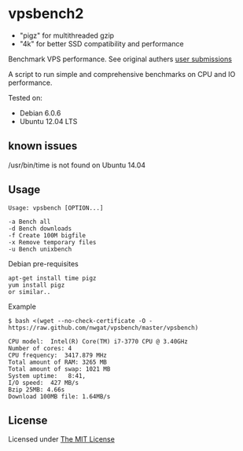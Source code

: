# vpsbench2

* "pigz" for multithreaded gzip
* "4k" for better SSD compatibility and performance 

Benchmark VPS performance. See original authers [user submissions](https://github.com/mgutz/vpsbench/wiki/VPS-Hosts)

A script to run simple and comprehensive benchmarks on CPU and IO performance.

Tested on:

* Debian 6.0.6
* Ubuntu 12.04 LTS

## known issues
/usr/bin/time is not found on Ubuntu 14.04

## Usage

    Usage: vpsbench [OPTION...]

    -a Bench all
    -d Bench downloads
    -f Create 100M bigfile
    -x Remove temporary files
    -u Bench unixbench

Debian pre-requisites

    apt-get install time pigz
    yum install pigz
    or similar.. 


Example


    $ bash <(wget --no-check-certificate -O - https://raw.github.com/nwgat/vpsbench/master/vpsbench)

    CPU model:  Intel(R) Core(TM) i7-3770 CPU @ 3.40GHz
    Number of cores: 4
    CPU frequency:  3417.879 MHz
    Total amount of RAM: 3265 MB
    Total amount of swap: 1021 MB
    System uptime:   8:41,
    I/O speed:  427 MB/s
    Bzip 25MB: 4.66s
    Download 100MB file: 1.64MB/s


## License

Licensed under [The MIT License](LICENSE)

